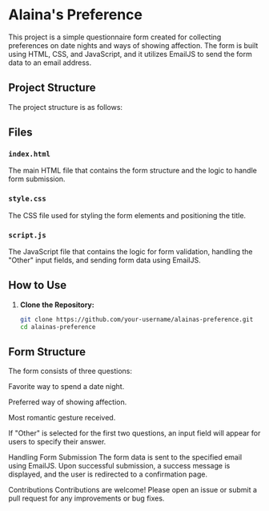 # Alaina's Preference

This project is a simple questionnaire form created for collecting preferences on date nights and ways of showing affection. The form is built using HTML, CSS, and JavaScript, and it utilizes EmailJS to send the form data to an email address.

## Project Structure

The project structure is as follows:


## Files

### `index.html`
The main HTML file that contains the form structure and the logic to handle form submission.

### `style.css`
The CSS file used for styling the form elements and positioning the title.

### `script.js`
The JavaScript file that contains the logic for form validation, handling the "Other" input fields, and sending form data using EmailJS.

## How to Use

1. **Clone the Repository:**
   ```sh
   git clone https://github.com/your-username/alainas-preference.git
   cd alainas-preference


## Form Structure
The form consists of three questions:

Favorite way to spend a date night.

Preferred way of showing affection.

Most romantic gesture received.

If "Other" is selected for the first two questions, an input field will appear for users to specify their answer.

Handling Form Submission
The form data is sent to the specified email using EmailJS. Upon successful submission, a success message is displayed, and the user is redirected to a confirmation page.

Contributions
Contributions are welcome! Please open an issue or submit a pull request for any improvements or bug fixes.

